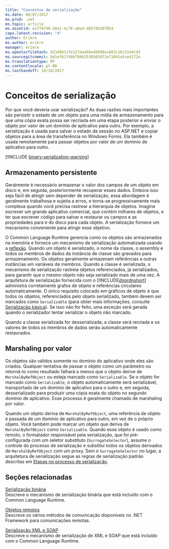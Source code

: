 ```yaml
---
title: "Conceitos de serialização"
ms.date: 08/07/2017
ms.prod: .net
ms.topic: article
ms.assetid: e1ff4740-20a1-4c76-a8ad-d857db307054
caps.latest.revision: "4"
author: Erikre
ms.author: erikre
manager: erikre
ms.openlocfilehash: 82349611fe127da46bed8998ac883c10c5164cd3
ms.sourcegitcommit: bd1ef61f4bb794b25383d3d72e71041a5ced172e
ms.translationtype: MT
ms.contentlocale: pt-BR
ms.lasthandoff: 10/18/2017
---
```

# <a name="serialization-concepts"></a>Conceitos de serialização
Por que você deveria usar serialização? As duas razões mais importantes são persistir o estado de um objeto para uma mídia de armazenamento para que uma cópia exata possa ser recriada em uma etapa posterior e enviar o objeto por valor de um domínio de aplicativo para outro. Por exemplo, a serialização é usada para salvar o estado da sessão no ASP.NET e copiar objetos para a área de transferência no Windows Forms. Ela também é usada remotamente para passar objetos por valor de um domínio de aplicativo para outro.

[!INCLUDE [binary-serialization-warning](../../../includes/binary-serialization-warning.md)]

## <a name="persistent-storage"></a>Armazenamento persistente
Geralmente é necessário armazenar o valor dos campos de um objeto em disco e, em seguida, posteriormente recuperar esses dados. Embora isso seja fácil de atingir sem depender de serialização, essa abordagem é geralmente trabalhosa e sujeita a erros, e torna-se progressivamente mais complexa quando você precisa rastrear a hierarquia de objetos. Imagine escrever um grande aplicativo comercial, que contém milhares de objetos, e ter que escrever código para salvar e restaurar os campos e as propriedades para e do disco para cada objeto. A serialização fornece um mecanismo conveniente para atingir esse objetivo.

O Common Language Runtime gerencia como os objetos são armazenados na memória e fornece um mecanismo de serialização automatizada usando a [reflexão](../../../docs/framework/reflection-and-codedom/reflection.md). Quando um objeto é serializado, o nome da classe, o assembly e todos os membros de dados da instância de classe são gravados para armazenamento. Os objetos geralmente armazenam referências a outras instâncias em variáveis de membros. Quando a classe é serializada, o mecanismo de serialização rastreia objetos referenciados, já serializados, para garantir que o mesmo objeto não seja serializado mais de uma vez. A arquitetura de serialização fornecida com o [!INCLUDE[dnprdnshort](../../../includes/dnprdnshort-md.md)] administra corretamente grafos de objeto e referências circulares automaticamente. O único requisito colocado em gráficos de objeto é que todos os objetos, referenciados pelo objeto serializado, também devem ser marcados como `Serializable` (para obter mais informações, consulte [Serialização básica](basic-serialization.md)). Se isso não for feito, uma exceção será gerada quando o serializador tentar serializar o objeto não marcado.

Quando a classe serializada for desserializada, a classe será recriada e os valores de todos os membros de dados serão automaticamente restaurados.

## <a name="marshal-by-value"></a>Marshaling por valor
Os objetos são válidos somente no domínio do aplicativo onde eles são criados. Qualquer tentativa de passar o objeto como um parâmetro ou retorná-lo como resultado falhará a menos que o objeto derive de `MarshalByRefObject` ou esteja marcado como `Serializable`. Se o objeto for marcado como `Serializable`, o objeto automaticamente será serializável, transportado de um domínio de aplicativo para o outro e, em seguida, desserializado para produzir uma cópia exata do objeto no segundo domínio de aplicativo. Esse processo é geralmente chamado de marshaling por valor.
 
Quando um objeto deriva de `MarshalByRefObject`, uma referência de objeto é passada de um domínio de aplicativo para outro, em vez de o próprio objeto. Você também pode marcar um objeto que deriva de `MarshalByRefObject` como `Serializable`. Quando esse objeto é usado como remoto, o formatador responsável pela serialização, que foi pré-configurada com um seletor substituto (`SurrogateSelector`), assume o controle do processo de serialização e substitui todos os objetos derivados de `MarshalByRefObject` com um proxy. Sem o `SurrogateSelector` no lugar, a arquitetura de serialização segue as regras de serialização padrão descritas em [Etapas no processo de serialização](steps-in-the-serialization-process.md).  

## <a name="related-sections"></a>Seções relacionadas  
 [Serialização binária](../../../docs/standard/serialization/binary-serialization.md)  
 Descreve o mecanismo de serialização binária que está incluído com o Common Language Runtime.  
  
 [Objetos remotos](http://msdn.microsoft.com/en-us/515686e6-0a8d-42f7-8188-73abede57c58)  
 Descreve os vários métodos de comunicação disponíveis no .NET Framework para comunicações remotas.  
  
 [Serialização XML e SOAP](../../../docs/standard/serialization/xml-and-soap-serialization.md)  
 Descreve o mecanismo de serialização de XML e SOAP que está incluído com o Common Language Runtime.
